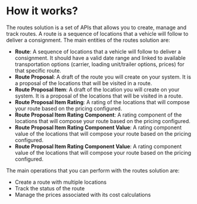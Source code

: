 # How it works?

The routes solution is a set of APIs that allows you to create, manage and track routes. A route is a sequence of locations that a vehicle will follow to deliver a consignment. The main entities of the routes solution are:

- **Route**: A sequence of locations that a vehicle will follow to deliver a consignment. It should have a valid date range and linked to available transportation options (carrier, loading unit/trailer options, prices) for that specific route.
- **Route Proposal**: A draft of the route you will create on your system. It is a proposal of the locations that will be visited in a route.
- **Route Proposal Item**: A draft of the location you will create on your system. It is a proposal of the locations that will be visited in a route.
- **Route Proposal Item Rating**: A rating of the locations that will compose your route based on the pricing configured.
- **Route Proposal Item Rating Component**: A rating component of the locations that will compose your route based on the pricing configured.
- **Route Proposal Item Rating Component Value**: A rating component value of the locations that will compose your route based on the pricing configured.
- **Route Proposal Item Rating Component Value**: A rating component value of the locations that will compose your route based on the pricing configured.

The main operations that you can perform with the routes solution are:

- Create a route with multiple locations
- Track the status of the route
- Manage the prices associated with its cost calculations
  
